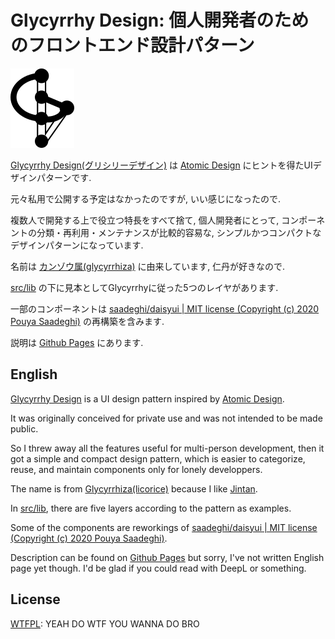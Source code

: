 # Glycyrrhy Design: 個人開発者のためのフロントエンド設計パターン

![Glycyrrhy Design Logo](./static/favicon.png)

[Glycyrrhy Design(グリシリーデザイン)](https://hand-accident.github.io/glycyrrhy-design)
は
[Atomic Design](https://atomicdesign.bradfrost.com/)
にヒントを得たUIデザインパターンです.

元々私用で公開する予定はなかったのですが,
いい感じになったので.

複数人で開発する上で役立つ特長をすべて捨て,
個人開発者にとって,
コンポーネントの分類・再利用・メンテナンスが比較的容易な,
シンプルかつコンパクトなデザインパターンになっています.

名前は
[カンゾウ属(glycyrrhiza)](https://ja.wikipedia.org/wiki/%E3%82%AB%E3%83%B3%E3%82%BE%E3%82%A6%E5%B1%9E)
に由来しています,
仁丹が好きなので.

[src/lib](https://github.com/hand-accident/glycyrrhy-design/tree/master/src/lib)
の下に見本としてGlycyrrhyに従った5つのレイヤがあります.

一部のコンポーネントは
[saadeghi/daisyui | MIT license (Copyright (c) 2020 Pouya Saadeghi)](https://github.com/saadeghi/daisyui)
の再構築を含みます.

説明は
[Github Pages](https://hand-accident.github.io/glycyrrhy-design)
にあります.

## English

[Glycyrrhy Design](https://hand-accident.github.io/glycyrrhy-design)
is a UI design pattern inspired by
[Atomic Design](https://atomicdesign.bradfrost.com/).

It was originally conceived for private use and was not intended to be made public.

So I threw away all the features useful for multi-person development,
then it got a simple and compact design pattern,
which is easier to categorize, reuse, and maintain components only for lonely developpers.

The name is from
[Glycyrrhiza(licorice)](https://en.wikipedia.org/wiki/Glycyrrhiza)
because I like
[Jintan](https://en.wikipedia.org/wiki/Jintan_(Japanese_medicine)).

In
[src/lib](https://github.com/hand-accident/glycyrrhy-design/tree/master/src/lib),
there are five layers according to the pattern as examples.

Some of the components are reworkings of
[saadeghi/daisyui | MIT license (Copyright (c) 2020 Pouya Saadeghi)](https://github.com/saadeghi/daisyui).

Description can be found on
[Github Pages](https://hand-accident.github.io/glycyrrhy-design)
but sorry,
I've not written English page yet though.
I'd be glad if you could read with DeepL or something.

## License

[WTFPL](http://www.wtfpl.net/): YEAH DO WTF YOU WANNA DO BRO

